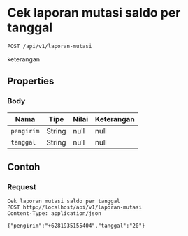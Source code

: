 # Cek laporan mutasi saldo per tanggal
```http
POST /api/v1/laporan-mutasi
```
keterangan
## Properties
### Body
Nama | Tipe | Nilai | Keterangan
--- | --- | --- | ---
<code>pengirim</code> | String | null | null
<code>tanggal</code> | String | null | null
## Contoh
### Request
```http
Cek laporan mutasi saldo per tanggal
POST http://localhost/api/v1/laporan-mutasi
Content-Type: application/json

{"pengirim":"+6281935155404","tanggal":"20"}
```
